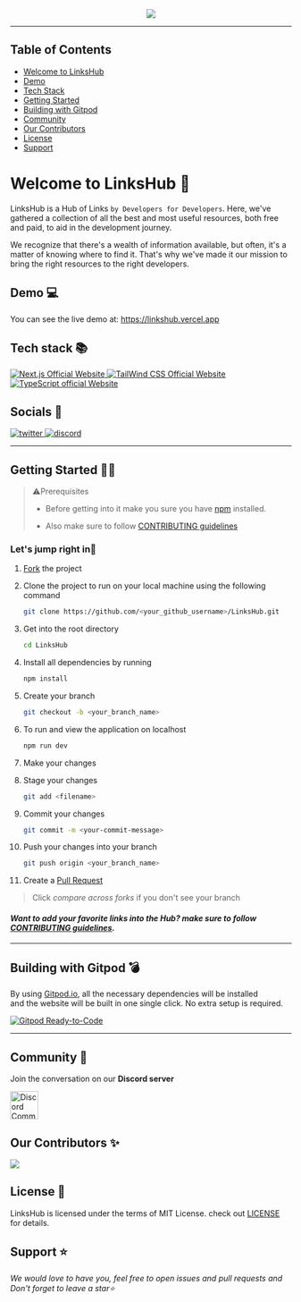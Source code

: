 <div align="center">
<img src="https://user-images.githubusercontent.com/78981177/215495029-ff9d4d24-a626-494a-859d-293cb9925f63.png"/>
</div><hr>


## Table of Contents

- [Welcome to LinksHub](#welcome-to-linkshub)
- [Demo](#demo)
- [Tech Stack](#tech-stack)
- [Getting Started](#getting-started)
- [Building with Gitpod](#building-with-gitpod)
- [Community](#community)
- [Our Contributors](#our-contributors)
- [License](#license)
- [Support](#support)

<a name="welcome-to-linkshub"></a>
# Welcome to LinksHub 👋

LinksHub is a Hub of Links `by Developers for Developers`. Here, we've gathered a collection of all the best and most useful resources, both free and paid, to aid in the development journey.

We recognize that there's a wealth of information available, but often, it's a matter of knowing where to find it. That's why we've made it our mission to bring the right resources to the right developers.

<a name="demo"></a>
## Demo 💻

You can see the live demo at: https://linkshub.vercel.app

<a name="tech-stack"></a>
## Tech stack 📚

<p>
  <a href="https://nextjs.org/">
    <img src="https://img.shields.io/badge/Next.js-7c3aed?style=for-the-badge&logo=next.js&logoColor=white" alt="Next.js Official Website"/>
  </a>
  <a href="https://tailwindcss.com/">
    <img src="https://img.shields.io/badge/tailwind_css-7c3aed?style=for-the-badge&logo=tailwindcss&logoColor=white" alt="TailWind CSS Official Website"/>
  </a>
  <a href="https://www.typescriptlang.org/">
    <img src="https://img.shields.io/badge/typescript-7c3aed?style=for-the-badge&logo=typescript&logoColor=white" alt="TypeScript official Website"/>
  </a>
</p>

## Socials 📱

<a href="https://twitter.com/the_linkshub" target="blank">
<img src="https://cdn-icons-png.flaticon.com/32/733/733579.png" alt="twitter">
</a>
<a href="https://discord.com/invite/NvK67YnJX5" target="blank">
<img src="https://cdn-icons-png.flaticon.com/32/5968/5968756.png" alt="discord">
</a>


---

<a name="getting-started"></a>
## Getting Started 👩‍💻

> ⚠️Prerequisites
> 
> * Before getting into it make you sure you have [npm](https://nodejs.org/download) installed.
> 
> * Also make sure to follow [CONTRIBUTING guidelines](https://github.com/rupali-codes/LinksHub/blob/main/CONTRIBUTING.md)


### Let's jump right in🌟

1. [Fork](https://github.com/rupali-codes/LinksHub/fork) the project
   
2. Clone the project to run on your local machine using the following command
   
   ```sh
   git clone https://github.com/<your_github_username>/LinksHub.git
   ```
3. Get into the root directory
   
   ```sh
   cd LinksHub
   ```
4. Install all dependencies by running
   
   ```sh
   npm install
   ```

5. Create your branch 
    ```sh
   git checkout -b <your_branch_name>
   ```

6. To run and view the application on localhost
    ```sh
   npm run dev
   ```

7. Make your changes

8. Stage your changes
    ```sh
   git add <filename>
    ```

9. Commit your changes
    ```sh
   git commit -m <your-commit-message>
   ```

10. Push your changes into your branch
    ```sh
    git push origin <your_branch_name>
    ```

11. Create a [Pull Request](https://github.com/rupali-codes/linkshub/compare) 
   > Click _compare across forks_ if you don't see your branch 

#### _Want to add your favorite links into the Hub? make sure to follow [CONTRIBUTING guidelines](https://github.com/rupali-codes/linkshub/blob/main/CONTRIBUTING.md)._

---


<a name="building-with-gitpod"></a>
## Building with Gitpod 💣

By using [Gitpod.io](https://www.gitpod.io), all the necessary dependencies will be installed\
and the website will be built in one single click. No extra setup is required.

[![Gitpod Ready-to-Code](https://gitpod.io/button/open-in-gitpod.svg)](https://gitpod.io/#https://github.com/rupali-codes/LinksHub)

---

<a name="community"></a>
## Community 🤝

Join the conversation on our **Discord server**

<a href="https://discord.gg/NvK67YnJX5"><img src="https://cdn.worldvectorlogo.com/logos/discord-6.svg" title="Discord" alt="Discord Community" width="50"/></a>

<a name="our-contributors"></a>
## Our Contributors ✨

<a href="https://github.com/rupali-codes/LinksHub/graphs/contributors">
  <img src="https://contrib.rocks/image?repo=rupali-codes/LinksHub" />
</a>

<a name="license"></a>
## License 📝

LinksHub is licensed under the terms of MIT License. check out [LICENSE](https://github.com/rupali-codes/LinksHub/blob/main/LICENSE) for details.


<a name="support"></a>
## Support ⭐
_We would love to have you, feel free to open issues and pull requests and Don't forget to leave a star⭐_

